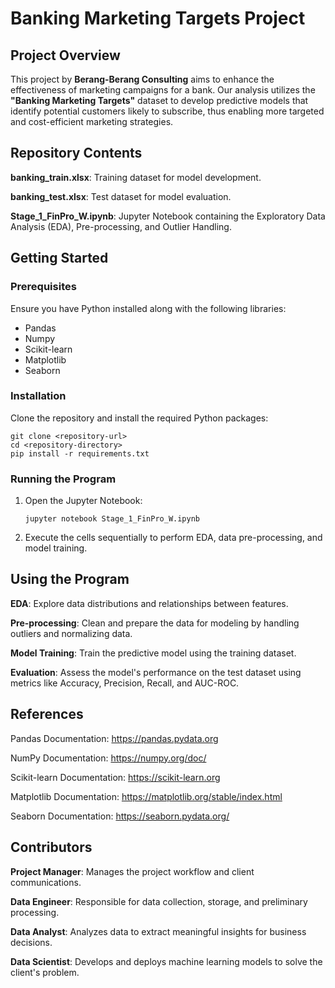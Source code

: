 # Banking Marketing Targets Project

## Project Overview
This project by <b>Berang-Berang Consulting</b> aims to enhance the effectiveness of marketing campaigns for a bank. Our analysis utilizes the <b>"Banking Marketing Targets"</b> dataset to develop predictive models that identify potential customers likely to subscribe, thus enabling more targeted and cost-efficient marketing strategies.

## Repository Contents
<b>banking_train.xlsx</b>: Training dataset for model development.

<b>banking_test.xlsx</b>: Test dataset for model evaluation.

<b>Stage_1_FinPro_W.ipynb</b>: Jupyter Notebook containing the Exploratory Data Analysis (EDA), Pre-processing, and Outlier Handling.


## Getting Started
### Prerequisites
Ensure you have Python installed along with the following libraries:
<ul>
<li>Pandas</li>
<li>Numpy</li>
<li>Scikit-learn</li>
<li>Matplotlib</li>
<li>Seaborn</li>
</ul>


### Installation
Clone the repository and install the required Python packages:


```
git clone <repository-url>
cd <repository-directory>
pip install -r requirements.txt
```

### Running the Program
<ol>
<li>Open the Jupyter Notebook:</li>

  ```
jupyter notebook Stage_1_FinPro_W.ipynb

  ```

<li>Execute the cells sequentially to perform EDA, data pre-processing, and model training.</li>
</ol>

## Using the Program
<b>EDA</b>: Explore data distributions and relationships between features.

<b>Pre-processing</b>: Clean and prepare the data for modeling by handling outliers and normalizing data.

<b>Model Training</b>: Train the predictive model using the training dataset.

<b>Evaluation</b>: Assess the model's performance on the test dataset using metrics like Accuracy, Precision, Recall, and AUC-ROC.




## References
Pandas Documentation: <https://pandas.pydata.org>

NumPy Documentation: <https://numpy.org/doc/>

Scikit-learn Documentation: <https://scikit-learn.org>

Matplotlib Documentation: <https://matplotlib.org/stable/index.html>

Seaborn Documentation: <https://seaborn.pydata.org/>


## Contributors
<b>Project Manager</b>: Manages the project workflow and client communications.

<b>Data Engineer</b>: Responsible for data collection, storage, and preliminary processing.

<b>Data Analyst</b>: Analyzes data to extract meaningful insights for business decisions.

<b>Data Scientist</b>: Develops and deploys machine learning models to solve the client's problem.
